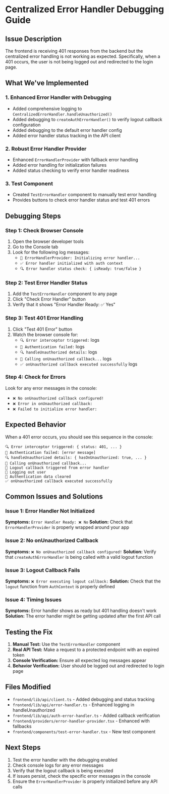 # Centralized Error Handler Debugging Guide

## Issue Description
The frontend is receiving 401 responses from the backend but the centralized error handling is not working as expected. Specifically, when a 401 occurs, the user is not being logged out and redirected to the login page.

## What We've Implemented

### 1. Enhanced Error Handler with Debugging
- Added comprehensive logging to `CentralizedErrorHandler.handleUnauthorized()`
- Added debugging to `createAuthErrorHandler()` to verify logout callback configuration
- Added debugging to the default error handler config
- Added error handler status tracking in the API client

### 2. Robust Error Handler Provider
- Enhanced `ErrorHandlerProvider` with fallback error handling
- Added error handling for initialization failures
- Added status checking to verify error handler readiness

### 3. Test Component
- Created `TestErrorHandler` component to manually test error handling
- Provides buttons to check error handler status and test 401 errors

## Debugging Steps

### Step 1: Check Browser Console
1. Open the browser developer tools
2. Go to the Console tab
3. Look for the following log messages:
   - `🔧 ErrorHandlerProvider: Initializing error handler...`
   - `✅ Error handler initialized with auth context`
   - `🔍 Error handler status check: { isReady: true/false }`

### Step 2: Test Error Handler Status
1. Add the `TestErrorHandler` component to any page
2. Click "Check Error Handler" button
3. Verify that it shows "Error Handler Ready: ✅ Yes"

### Step 3: Test 401 Error Handling
1. Click "Test 401 Error" button
2. Watch the browser console for:
   - `🔍 Error interceptor triggered:` logs
   - `🔐 Authentication failed:` logs
   - `🔍 handleUnauthorized details:` logs
   - `🚀 Calling onUnauthorized callback...` logs
   - `✅ onUnauthorized callback executed successfully` logs

### Step 4: Check for Errors
Look for any error messages in the console:
- `❌ No onUnauthorized callback configured!`
- `❌ Error in onUnauthorized callback:`
- `❌ Failed to initialize error handler:`

## Expected Behavior

When a 401 error occurs, you should see this sequence in the console:

```
🔍 Error interceptor triggered: { status: 401, ... }
🔐 Authentication failed: [error message]
🔍 handleUnauthorized details: { hasOnUnauthorized: true, ... }
🚀 Calling onUnauthorized callback...
🔐 Logout callback triggered from error handler
🚪 Logging out user
🧹 Authentication data cleared
✅ onUnauthorized callback executed successfully
```

## Common Issues and Solutions

### Issue 1: Error Handler Not Initialized
**Symptoms:** `Error Handler Ready: ❌ No`
**Solution:** Check that `ErrorHandlerProvider` is properly wrapped around your app

### Issue 2: No onUnauthorized Callback
**Symptoms:** `❌ No onUnauthorized callback configured!`
**Solution:** Verify that `createAuthErrorHandler` is being called with a valid logout function

### Issue 3: Logout Callback Fails
**Symptoms:** `❌ Error executing logout callback:`
**Solution:** Check that the `logout` function from `AuthContext` is properly defined

### Issue 4: Timing Issues
**Symptoms:** Error handler shows as ready but 401 handling doesn't work
**Solution:** The error handler might be getting updated after the first API call

## Testing the Fix

1. **Manual Test:** Use the `TestErrorHandler` component
2. **Real API Test:** Make a request to a protected endpoint with an expired token
3. **Console Verification:** Ensure all expected log messages appear
4. **Behavior Verification:** User should be logged out and redirected to login page

## Files Modified

- `frontend/lib/api/client.ts` - Added debugging and status tracking
- `frontend/lib/api/error-handler.ts` - Enhanced logging in handleUnauthorized
- `frontend/lib/api/auth-error-handler.ts` - Added callback verification
- `frontend/providers/error-handler-provider.tsx` - Enhanced with fallbacks
- `frontend/components/test-error-handler.tsx` - New test component

## Next Steps

1. Test the error handler with the debugging enabled
2. Check console logs for any error messages
3. Verify that the logout callback is being executed
4. If issues persist, check the specific error messages in the console
5. Ensure the `ErrorHandlerProvider` is properly initialized before any API calls
